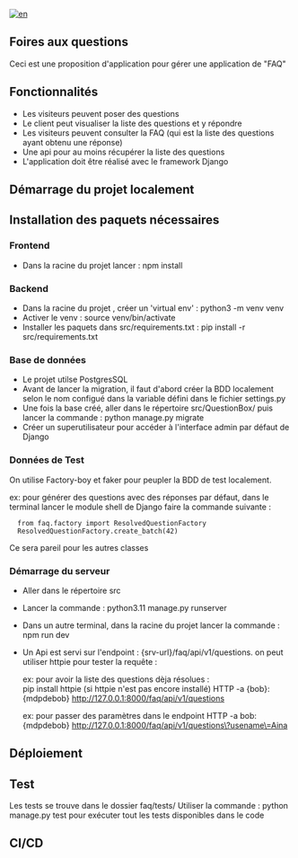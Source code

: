 [![en](https://img.shields.io/badge/lang-en-blue.svg)](https://github.com/anjaniacatus/company_forum/blob/main/README.md)

## Foires aux questions

Ceci est une proposition d'application pour gérer une application de "FAQ" 

## Fonctionnalités 

- Les visiteurs peuvent poser des questions
- Le client peut visualiser la liste des questions et y répondre
- Les visiteurs peuvent consulter la FAQ (qui est la liste des questions ayant obtenu une réponse)
- Une api pour au moins récupérer la liste des questions 
- L'application doit être réalisé avec le framework Django


## Démarrage du projet localement

## Installation des paquets nécessaires

### Frontend
- Dans la racine du projet lancer : npm install

### Backend
 - Dans la racine du projet , créer un 'virtual env' :  python3 -m venv venv
 - Activer le venv : source venv/bin/activate
 - Installer les paquets dans src/requirements.txt :   pip install -r src/requirements.txt

### Base de données
 - Le projet utilse PostgresSQL
 - Avant de lancer la migration, il faut d'abord créer la BDD localement selon le nom configué dans la variable défini dans le fichier settings.py
 - Une fois la base créé, aller dans le répertoire src/QuestionBox/ puis lancer la commande : python manage.py migrate
 - Créer un superutilisateur pour accéder à l'interface admin par défaut de Django

### Données de Test

   On utilise Factory-boy et  faker pour peupler la BDD de test localement.

   ex: pour générer des questions avec des réponses par défaut,  dans le terminal lancer le module shell de Django faire la commande suivante :
   
      from faq.factory import ResolvedQuestionFactory
      ResolvedQuestionFactory.create_batch(42) 

   Ce sera pareil pour les autres classes

### Démarrage du serveur 
  - Aller dans le répertoire src
  - Lancer la commande : python3.11 manage.py runserver
  - Dans un autre terminal, dans la racine du projet lancer la commande :  npm run dev
  - Un Api est servi sur l'endpoint : {srv-url}/faq/api/v1/questions. on peut utiliser httpie pour tester la requête : 

    ex: pour avoir la liste des questions dèja résolues :   
    pip install httpie (si httpie n'est pas encore installé)
    HTTP -a {bob}:{mdpdebob} http://127.0.0.1:8000/faq/api/v1/questions 
    
    ex: pour passer des paramètres dans le endpoint
    HTTP -a bob:{mdpdebob} http://127.0.0.1:8000/faq/api/v1/questions\?usename\=Aina

## Déploiement
## Test
Les tests se trouve dans le dossier faq/tests/
Utiliser la commande : python manage.py test pour exécuter tout les tests disponibles dans le code

## CI/CD
